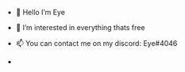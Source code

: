 - 👋 Hello I’m Eye 
- 👀 I’m interested in everything thats free
- 📫 You can contact me on my discord: Eye#4046

-
<!---
EyeDevs/EyeDevs is a ✨ special ✨ repository because its `README.md` (this file) appears on your GitHub profile.
You can click the Preview link to take a look at your changes.
--->
